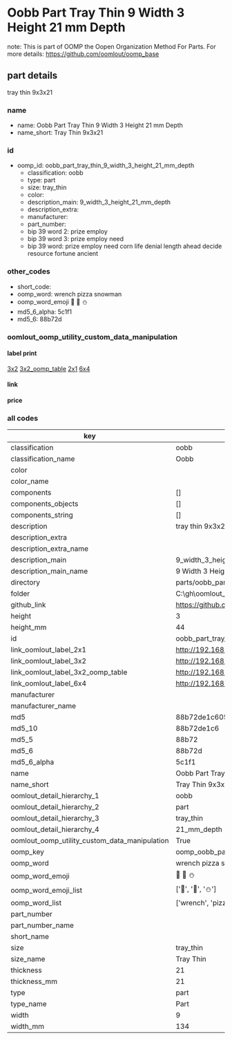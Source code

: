 # Oobb Part Tray Thin 9 Width 3 Height 21 mm Depth  

note: This is part of OOMP the Oopen Organization Method For Parts. For more details: https://github.com/oomlout/oomp_base

##  part details
  



tray thin 9x3x21



### name
* name: Oobb Part Tray Thin 9 Width 3 Height 21 mm Depth
* name_short: Tray Thin 9x3x21 
### id
* oomp_id: oobb_part_tray_thin_9_width_3_height_21_mm_depth
  * classification: oobb
  * type: part
  * size: tray_thin
  * color: 
  * description_main: 9_width_3_height_21_mm_depth
  * description_extra: 
  * manufacturer: 
  * part_number: 
  * bip 39 word 2: prize employ
  * bip 39 word 3: prize employ need
  * bip 39 word: prize employ need corn life denial length ahead decide resource fortune ancient

### other_codes
* short_code: 
* oomp_word: wrench pizza snowman
* oomp_word_emoji :wrench: :pizza: :snowman:
* md5_6_alpha: 5c1f1
* md5_6: 88b72d






### oomlout_oomp_utility_custom_data_manipulation
#### label print
[3x2](http://192.168.1.245:1112/?label=oomp%205c1f1)
[3x2_oomp_table](http://192.168.1.108:1112/?label=oomp%205c1f1)
[2x1](http://192.168.1.242:1112/?label=oomp%205c1f1)
[6x4](http://192.168.1.55:1112/?label=oomp%205c1f1)    

#### link

                              

#### price







### all codes 
| key | value |  
| --- | --- |  
| classification | oobb |  
| classification_name | Oobb |  
| color |  |  
| color_name |  |  
| components | [] |  
| components_objects | [] |  
| components_string | [] |  
| description | tray thin 9x3x21 |  
| description_extra |  |  
| description_extra_name |  |  
| description_main | 9_width_3_height_21_mm_depth |  
| description_main_name | 9 Width 3 Height 21 mm Depth |  
| directory | parts/oobb_part_tray_thin_9_width_3_height_21_mm_depth |  
| folder | C:\gh\oomlout_oobb_version_4_generated_parts\things\oobb_part_tray_thin_9_width_3_height_21_mm_depth |  
| github_link | https://github.com/oomlout/oomlout_oomp_part_src/tree/main/parts/oobb_part_tray_thin_9_width_3_height_21_mm_depth |  
| height | 3 |  
| height_mm | 44 |  
| id | oobb_part_tray_thin_9_width_3_height_21_mm_depth |  
| link_oomlout_label_2x1 | http://192.168.1.242:1112/?label=oomp%205c1f1 |  
| link_oomlout_label_3x2 | http://192.168.1.245:1112/?label=oomp%205c1f1 |  
| link_oomlout_label_3x2_oomp_table | http://192.168.1.108:1112/?label=oomp%205c1f1 |  
| link_oomlout_label_6x4 | http://192.168.1.55:1112/?label=oomp%205c1f1 |  
| manufacturer |  |  
| manufacturer_name |  |  
| md5 | 88b72de1c6053000e9c0a30727923d5a |  
| md5_10 | 88b72de1c6 |  
| md5_5 | 88b72 |  
| md5_6 | 88b72d |  
| md5_6_alpha | 5c1f1 |  
| name | Oobb Part Tray Thin 9 Width 3 Height 21 mm Depth |  
| name_short | Tray Thin 9x3x21  |  
| oomlout_detail_hierarchy_1 | oobb |  
| oomlout_detail_hierarchy_2 | part |  
| oomlout_detail_hierarchy_3 | tray_thin |  
| oomlout_detail_hierarchy_4 | 21_mm_depth |  
| oomlout_oomp_utility_custom_data_manipulation | True |  
| oomp_key | oomp_oobb_part_tray_thin_9_width_3_height_21_mm_depth |  
| oomp_word | wrench pizza snowman |  
| oomp_word_emoji | :wrench: :pizza: :snowman: |  
| oomp_word_emoji_list | [':wrench:', ':pizza:', ':snowman:'] |  
| oomp_word_list | ['wrench', 'pizza', 'snowman'] |  
| part_number |  |  
| part_number_name |  |  
| short_name |  |  
| size | tray_thin |  
| size_name | Tray Thin |  
| thickness | 21 |  
| thickness_mm | 21 |  
| type | part |  
| type_name | Part |  
| width | 9 |  
| width_mm | 134 |  
